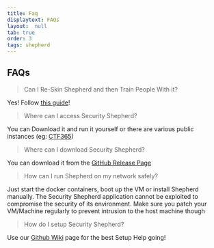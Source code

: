 ```yaml
---
title: Faq
displaytext: FAQs
layout:  null
tab: true
order: 3
tags: shepherd
---
```


## FAQs

> Can I Re-Skin Shepherd and then Train People With it?

Yes! Follow [this guide](https://github.com/OWASP/SecurityShepherd/wiki/How-To-Reskin-Shepherd)!

> Where can I access Security Shepherd?

You can Download it and run it yourself or there are various public instances (eg: [CTF365](https://community.ctf365.com/t/owasp-security-shepherd/357))

> Where can I download Security Shepherd?

You can download it from the [GitHub Release Page](https://github.com/OWASP/SecurityShepherd/releases/tag/v3.0)

>How can I run Shepherd on my network safely?

Just start the docker containers, boot up the VM or install Shepherd manually. The Security Shepherd application cannot be exploited to compromise the security of its environment. Make sure you patch your VM/Machine regularly to prevent intrusion to the host machine though

> How do I setup Security Shepherd?

Use our [Github Wiki](https://github.com/OWASP/SecurityShepherd/wiki) page for the best Setup Help going!
